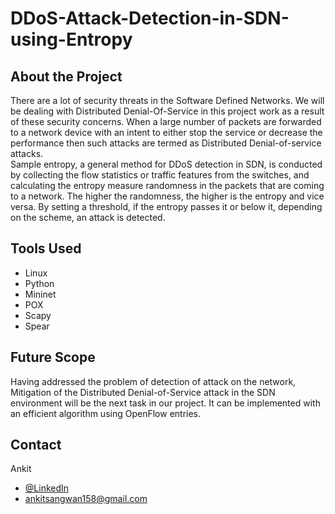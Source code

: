 # DDoS-Attack-Detection-in-SDN-using-Entropy

## About the Project
There are a lot of security threats in the Software Defined Networks. We will be dealing with Distributed Denial-Of-Service in this project work as a result of these 
security concerns. When a large number of packets are forwarded to a network device with an intent to either stop the service or decrease the performance then such 
attacks are termed  as Distributed Denial-of-service attacks.  
Sample entropy, a general method for DDoS detection in SDN, is conducted by collecting the flow statistics or traffic features from the switches, and calculating the 
entropy measure randomness in the packets that are coming to a network. The higher the randomness, the higher is the entropy and vice versa. By setting a threshold, 
if the entropy passes it or below it, depending on the scheme, an attack is detected.

## Tools Used
- Linux 
- Python
- Mininet
- POX
- Scapy
- Spear

## Future Scope
Having addressed the problem of detection of attack on the network, Mitigation of the Distributed Denial-of-Service attack in the SDN environment will be the next
task in our project. It can be implemented with an efficient algorithm using OpenFlow entries.

## Contact
Ankit 
- [@LinkedIn](https://www.linkedin.com/in/ankitsangwan158/) 
- ankitsangwan158@gmail.com
